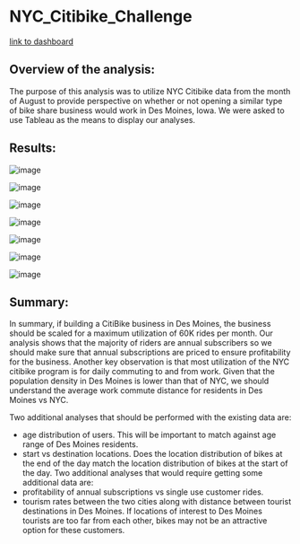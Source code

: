 # NYC_Citibike_Challenge

[link to dashboard](https://public.tableau.com/app/profile/scott.sheehan/viz/NYCCitibikeAnalysisStory_16402929707760/NewYorkCitiBikeAnalysis?publish=yes)

## Overview of the analysis: 
The purpose of this analysis was to utilize NYC Citibike data from the month of August to provide perspective on whether or not opening a similar type of bike share business would work in Des Moines, Iowa.  We were asked to use Tableau as the means to display our analyses.

## Results: 

![image](https://user-images.githubusercontent.com/90977689/147418154-b9fcd8cd-d5f8-48b4-982d-743075bdee93.png)

![image](https://user-images.githubusercontent.com/90977689/147418168-2e3c4b11-e2a2-4083-b3c9-25975673a40f.png)

![image](https://user-images.githubusercontent.com/90977689/147418188-d507edf8-5a43-4bdd-88d3-f43fe5111cbf.png)

![image](https://user-images.githubusercontent.com/90977689/147418209-2efc2984-77d7-4782-abe4-6c2d933aacbc.png)

![image](https://user-images.githubusercontent.com/90977689/147418217-8b8534d4-dec6-421e-838f-0d5c8ba4449e.png)

![image](https://user-images.githubusercontent.com/90977689/147418243-930bc208-01f0-4e76-9f02-21b2ffd075ce.png)

![image](https://user-images.githubusercontent.com/90977689/147418270-07d450da-16c0-4c36-8bdc-2b9339d36567.png)


## Summary: 

In summary, if building a CitiBike business in Des Moines, the business should be scaled for a maximum utilization of 60K rides per month.  Our analysis shows that the majority of riders are annual subscribers so we should make sure that annual subscriptions are priced to ensure profitability for the business.  Another key observation is that most utilization of the NYC citibike program is for daily commuting to and from work.  Given that the population density in Des Moines is lower than that of NYC, we should understand the average work commute distance for residents in Des Moines vs NYC.

Two additional analyses that should be performed with the existing data are:
* age distribution of users.  This will be important to match against age range of Des Moines residents.
* start vs destination locations.  Does the location distribution of bikes at the end of the day match the location distribution of bikes at the start of the day.
Two additional analyses that would require getting some additional data are:
* profitability of annual subscriptions vs single use customer rides.
* tourism rates between the two cities along with distance between tourist destinations in Des Moines.  If locations of interest to Des Moines tourists are too far from each other, bikes may not be an attractive option for these customers.

